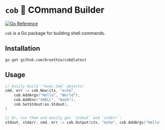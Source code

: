 #  `cob` 🌽 COmmand Builder

[![Go Reference](https://pkg.go.dev/badge/github.com/broothie/cob.svg)](https://pkg.go.dev/github.com/broothie/cob)

`cob` is a Go package for building shell commands.

## Installation

```shell
go get github.com/broothie/cob@latest
```

## Usage

```go
// Easily build `*exec.Cmd` objects:
cmd, err := cob.New(ctx, "echo",
	cob.AddArgs("Hello", "World"),
	cob.AddEnv("SHELL", "bash"),
	cob.SetStdout(os.Stdout),
)

// Or, run them and easily get `stdout` and `stderr`:
stdout, stderr, cmd, err := cob.Output(ctx, "echo", cob.AddArgs("Hello", "World"))
```
